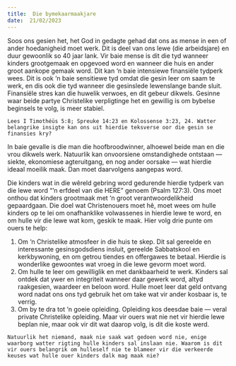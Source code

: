 ```yaml
---
title:  Die bymekaarmaakjare
date:  21/02/2023
---
```


Soos ons gesien het, het God in gedagte gehad dat ons as mense in een of ander hoedanigheid moet werk. Dit is deel van ons lewe (die arbeidsjare) en duur gewoonlik so 40 jaar lank. Vir baie mense is dit die tyd wanneer kinders grootgemaak en opgevoed word en wanneer die huis en ander groot aankope gemaak word. Dit kan ‘n baie intensiewe finansiële tydperk wees.  Dit is ook ‘n baie sensitiewe tyd omdat die gesin leer om saam te werk, en dis ook die tyd wanneer die gesinslede lewenslange bande sluit. Finansiële stres kan die huwelik verwoes, en dit gebeur dikwels. Gesinne waar beide partye Christelike verpligtinge het en gewillig is om bybelse beginsels te volg, is meer stabiel.

`Lees I Timothéüs 5:8; Spreuke 14:23 en Kolossense 3:23, 24. Watter belangrike insigte kan ons uit hierdie teksverse oor die gesin se finansies kry?`

In baie gevalle is die man die hoofbroodwinner, alhoewel beide man en die vrou dikwels werk.  Natuurlik kan onvoorsiene omstandighede ontstaan — siekte, ekonomiese agteruitgang, en nog ander oorsake — wat hierdie ideaal moeilik maak. Dan moet daarvolgens aangepas word.

Die kinders wat in die wêreld gebring word gedurende hierdie tydperk van die lewe word “’n erfdeel van die HERE” genoem (Psalm 127:3). Ons moet onthou dat kinders grootmaak met ‘n groot verantwoordelikheid gepaardgaan. Die doel wat Christenouers moet hê, moet wees om hulle kinders op te lei om onafhanklike volwassenes in hierdie lewe te word, en om hulle vir die lewe wat kom, geskik te maak. Hier volg drie punte om ouers te help:

1. Om ‘n Christelike atmosfeer in die huis te skep. Dit sal gereelde en interessante gesinsgodsdiens insluit, gereelde Sabbatskool en kerkbywoning, en om getrou tiendes en offergawes te betaal. Hierdie is wonderlike gewoontes wat vroeg in die lewe gevorm moet word. 
2. Om hulle te leer om gewilliglik en met dankbaarheid te werk. Kinders sal ontdek dat ywer en integriteit wanneer daar gewerk word, altyd raakgesien, waardeer en beloon word. Hulle moet leer dat geld ontvang word nadat ons ons tyd gebruik het om take wat vir ander kosbaar is, te verrig. 
3. Om by te dra tot ‘n goeie opleiding. Opleiding kos deesdae baie — veral private Christelike opleiding. Maar vir ouers wat nie net vir hierdie lewe beplan nie, maar ook vir dit wat daarop volg, is dit die koste werd.

`Natuurlik het niemand, maak nie saak wat gedoen word nie, enige waarborg watter rigting hulle kinders sal inslaan nie. Waarom is dit vir ouers belangrik om hulleself nie te blameer vir die verkeerde keuses wat hulle ouer kinders dalk mag maak nie?`
